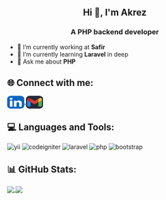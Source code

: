 <article class="markdown-body entry-content container-lg f5">


  <h1 align="center">Hi 👋, I'm Akrez</h1>
  <h3 align="center">A PHP backend developer</h3>


  <ul>
    <li>
      🔭 I’m currently working at <b>Safir</b>
    </li>
    <li>
      🌱 I’m currently learning <b>Laravel</b> in deep
    </li>
    <li>
      💬 Ask me about <b>PHP</b>
    </li>
  </ul>


  <h2 align="left">🌐 Connect with me:</h2>
  <p align="left">
    <a href="https://www.linkedin.com/in/akrez/" target="blank">
      <img align="center" src="https://raw.githubusercontent.com/tandpfun/skill-icons/refs/heads/main/icons/LinkedIn.svg" alt="akrez" height="30"
        width="40" />
    </a>
    <a href="mailto:akrez.like@gmail.com" target="blank">
      <img align="center" src="https://raw.githubusercontent.com/tandpfun/skill-icons/refs/heads/main/icons/Gmail-Dark.svg" alt="akrez" height="30" width="40" />
    </a>
  </p>


  <h2 align="left">💻 Languages and Tools:</h2>
  <p align="left">
    <img src="https://www.yiiframework.com/image/design/logo/yii3_sign.svg" alt="yii" width="40" height="40" />
    <img src="https://simpleskill.icons.workers.dev/svg?i=codeigniter" alt="codeigniter" width="40" height="40" />
    <img src="https://simpleskill.icons.workers.dev/svg?i=laravel" alt="laravel" width="40" height="40" />
    <img src="https://simpleskill.icons.workers.dev/svg?i=php" alt="php" width="40" height="40" />
    <img src="https://simpleskill.icons.workers.dev/svg?i=bootstrap" alt="bootstrap" width="40" height="40" />
  </p>


  <h2 align="left">📊 GitHub Stats:</h2>
  <p align="left">
    <a href="https://github.com/anuraghazra/github-readme-stats">
      <img height=200 align="center"
        src="https://github-readme-stats.vercel.app/api?username=akrez&theme=great-gatsby" />
    </a>
    <a href="https://github.com/anuraghazra/convoychat">
      <img height=200 align="center"
        src="https://github-readme-stats.vercel.app/api/top-langs?username=akrez&layout=pie&langs_count=8&theme=great-gatsby" />
    </a>
  </p>

  <img src="https://komarev.com/ghpvc/?username=akrez&style=flat-square&color=blue" alt="" />

</article>
